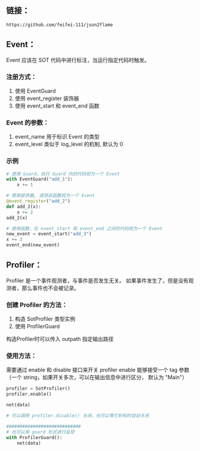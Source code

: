 ## 链接：
    https://github.com/feifei-111/json2flame


## Event：

   Event 应该在 SOT 代码中进行标注，当运行指定代码时触发。

### 注册方式：
1. 使用 EventGuard
2. 使用 event_register 装饰器
3. 使用 event_start 和 event_end 函数


### Event 的参数：
1. event_name 用于标识 Event 的类型
2. event_level 类似于 log_level 的机制, 默认为 0

### 示例
```py
# 使用 Guard，执行 Guard 内的代码视为一个 Event
with EventGuard("add_1"):
    x += 1

# 使用装饰器, 调用该函数视为一个 Event
@event_register("add_2")
def add_2(x):
    x += 2
add_2(x)

# 使用函数，在 event_start 和 event_end 之间的代码视为一个 Event
new_event = event_start("add_3")
x += 3
event_end(new_event)
```


## Profiler：

Profiler 是一个事件观测者，与事件是否发生无关。
如果事件发生了，但是没有观测者，那么事件也不会被记录。

### 创建 Profiler 的方法：
1. 构造 SotProfiler 类型实例
2. 使用 ProfilerGuard

构造Profiler时可以传入 outpath 指定输出路径

### 使用方法：
需要通过 enable 和 disable 接口来开关 profiler
enable 能够接受一个 tag 参数 （一个 string，如果开关多次，可以在输出信息中进行区分， 默认为 "Main"）

```py
profiler = SotProfiler()
profiler.enable()

net(data)

# 可以调用 profiler.disable() 关闭，也可以等它析构时自动关闭

############################
# 也可以用 guard 形式进行监控
with ProfilerGuard():
    net(data)
```
